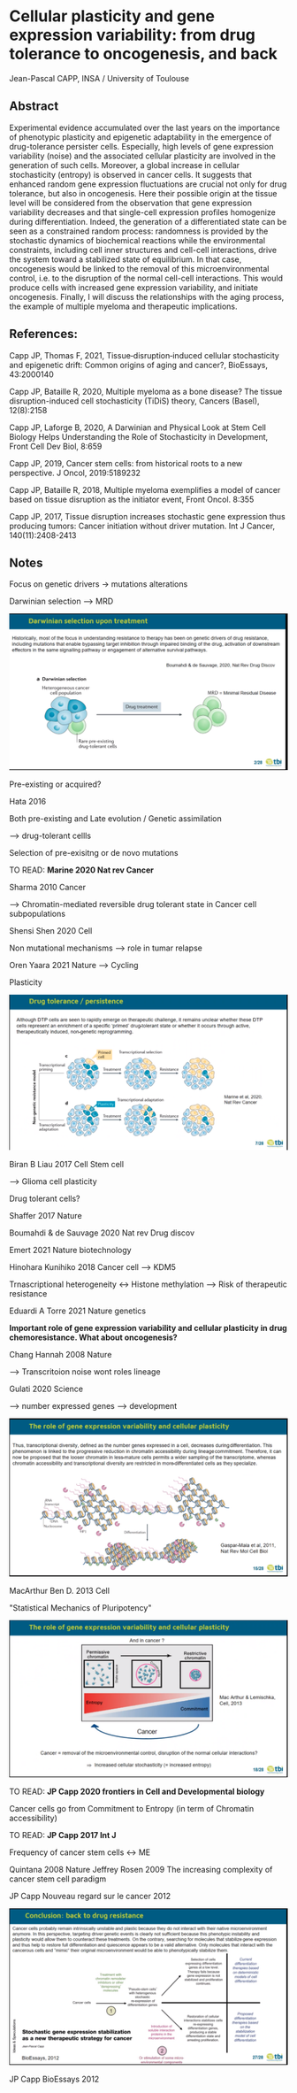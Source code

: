 # Cellular plasticity and gene expression variability: from drug tolerance to oncogenesis, and back

Jean-Pascal CAPP, INSA / University of Toulouse

## Abstract

Experimental evidence accumulated over the last years on the importance of phenotypic plasticity and epigenetic adaptability in the emergence of drug-tolerance persister cells. Especially, high levels of gene expression variability (noise) and the associated cellular plasticity are involved in the generation of such cells. Moreover, a global increase in cellular stochasticity (entropy) is observed in cancer cells. It suggests that enhanced random gene expression fluctuations are crucial not only for drug tolerance, but also in oncogenesis. Here their possible origin at the tissue level will be considered from the observation that gene expression variability decreases and that single-cell expression profiles homogenize during differentiation. Indeed, the generation of a differentiated state can be seen as a constrained random process: randomness is provided by the stochastic dynamics of biochemical reactions while the environmental constraints, including cell inner structures and cell-cell interactions, drive the system toward a stabilized state of equilibrium. In that case, oncogenesis would be linked to the removal of this microenvironmental control, i.e. to the disruption of the normal cell-cell interactions. This would produce cells with increased gene expression variability, and initiate oncogenesis. Finally, I will discuss the relationships with the aging process, the example of multiple myeloma and therapeutic implications.

## References:

Capp JP, Thomas F, 2021, Tissue‐disruption‐induced cellular stochasticity and epigenetic drift: Common origins of aging and cancer?, BioEssays, 43:2000140

Capp JP, Bataille R, 2020, Multiple myeloma as a bone disease? The tissue disruption-induced cell stochasticity (TiDiS) theory, Cancers (Basel), 12(8):2158

Capp JP, Laforge B, 2020, A Darwinian and Physical Look at Stem Cell Biology Helps Understanding the Role of Stochasticity in Development, Front Cell Dev Biol, 8:659

Capp JP, 2019, Cancer stem cells: from historical roots to a new perspective. J Oncol, 2019:5189232

Capp JP, Bataille R, 2018, Multiple myeloma exemplifies a model of cancer based on tissue disruption as the initiator event, Front Oncol. 8:355

Capp JP, 2017, Tissue disruption increases stochastic gene expression thus producing tumors: Cancer initiation without driver mutation. Int J Cancer, 140(11):2408-2413

## Notes

Focus on genetic drivers -> mutations alterations

Darwinian selection --> MRD

![picture1](CRCT_conf_15_11_2021_pictures/picture1.png)

Pre-existing or acquired?

Hata 2016

Both pre-existing and Late evolution / Genetic assimilation

--> drug-tolerant cellls

Selection of pre-exisitng or de novo mutations

TO READ: **Marine 2020 Nat rev Cancer**

Sharma 2010 Cancer

--> Chromatin-mediated reversible drug tolerant state in Cancer cell subpopulations

Shensi Shen 2020 Cell

Non mutational mechanisms --> role in tumar relapse

Oren Yaara 2021 Nature --> Cycling

Plasticity

![picture2](CRCT_conf_15_11_2021_pictures/picture2.png)


Biran B Liau 2017 Cell Stem cell

--> Glioma cell plasticity

Drug tolerant cells?

Shaffer 2017 Nature

Boumahdi & de Sauvage 2020 Nat rev Drug discov

Emert 2021 Nature biotechnology

Hinohara Kunihiko 2018 Cancer cell --> KDM5

Trnascriptional heterogeneity <-> Histone methylation --> Risk of therapeutic resistance

Eduardi A Torre 2021 Nature genetics

**Important role of gene expression variability and cellular plasticity in drug chemoresistance. What about oncogenesis?**

Chang Hannah 2008 Nature

--> Transcritoion noise wont roles lineage

Gulati 2020 Science

--> number expressed genes --> development

![picture3](CRCT_conf_15_11_2021_pictures/picture3.png)

MacArthur Ben D. 2013 Cell

"Statistical Mechanics of Pluripotency"

![picture4](CRCT_conf_15_11_2021_pictures/picture4.png)

TO READ: **JP Capp 2020 frontiers in Cell and Developmental biology**

Cancer cells go from Commitment to Entropy (in term of Chromatin accessibility)

TO READ: **JP Capp 2017 Int J**

Frequency of cancer stem cells <-> ME

Quintana 2008 Nature
Jeffrey Rosen 2009 The increasing complexity of cancer stem cell paradigm

JP Capp Nouveau regard sur le cancer 2012

![picture5](CRCT_conf_15_11_2021_pictures/picture5.png)

JP Capp BioEssays 2012
